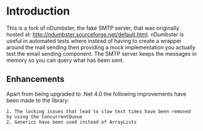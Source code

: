 Introduction
===============================================================================
This is a fork of nDumbster, the fake SMTP server, that was originally hosted at: http://ndumbster.sourceforge.net/default.html. nDumbster is useful in automated tests where instead of having to create a wrapper around the mail sending then providing a mock
implementation you actually test the email sending component. The SMTP server keeps the messages in memory so you can query what has been sent.

Enhancements
-------------------------------------------------------------------------------
Apart from being upgraded to .Net 4.0 the following improvements have been made to the library:

    1. The locking issues that lead to slow test times have been removed by using the ConcurrentQueue
    2. Generics have been used instead of ArrayLists

